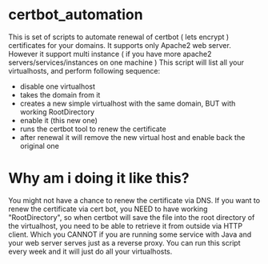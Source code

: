 # certbot_automation
This is set of scripts to automate renewal of certbot ( lets encrypt ) certificates for your domains.
It supports only Apache2 web server. However it support multi instance ( if you have more apache2 servers/services/instances on one machine )
This script will list all your virtualhosts, and perform following sequence:
 - disable one virtualhost
 - takes the domain from it
 - creates a new simple virtualhost with the same domain, BUT with working RootDirectory
 - enable it (this new one)
 - runs the certbot tool to renew the certificate
 - after renewal it will remove the new virtual host and enable back the original one

# Why am i doing it like this?
You might not have a chance to renew the certificate via DNS.
If you want to renew the certificate via cert bot, you NEED to have working "RootDirectory", so when certbot will save the file into the root directory of the virtualhost, you need to be able to retrieve it from outside via HTTP client. Which you CANNOT if you are running some service with Java and your web server serves just as a reverse proxy.
You can run this script every week and it will just do all your virtualhosts.
